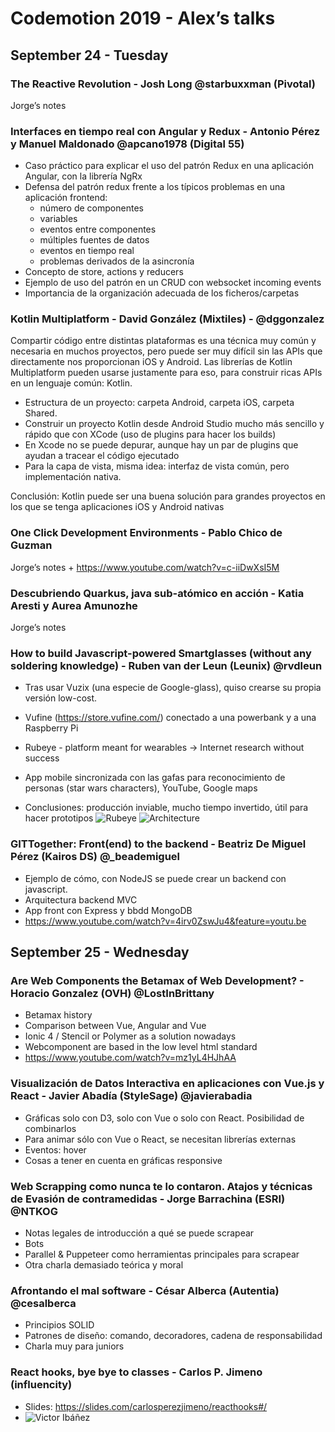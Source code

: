# Codemotion 2019 - Alex’s talks

## September 24 - Tuesday

### The Reactive Revolution - Josh Long @starbuxxman (Pivotal)

Jorge’s notes

### Interfaces en tiempo real con Angular y Redux - Antonio Pérez y Manuel Maldonado @apcano1978 (Digital 55)

- Caso práctico para explicar el uso del patrón Redux en una aplicación Angular, con la librería NgRx
- Defensa del patrón redux frente a los típicos problemas en una aplicación frontend:
  - número de componentes
  - variables
  - eventos entre componentes
  - múltiples fuentes de datos
  - eventos en tiempo real
  - problemas derivados de la asincronía
- Concepto de store, actions y reducers
- Ejemplo de uso del patrón en un CRUD con websocket incoming events 
- Importancia de la organización adecuada de los ficheros/carpetas

### Kotlin Multiplatform - David González (Mixtiles) - @dggonzalez

Compartir código entre distintas plataformas es una técnica muy común y necesaria en muchos proyectos, pero puede ser muy difícil sin las APIs que directamente nos proporcionan iOS y Android. Las librerías de Kotlin Multiplatform pueden usarse justamente para eso, para construir ricas APIs en un lenguaje común: Kotlin.

- Estructura de un proyecto: carpeta Android, carpeta iOS, carpeta Shared.
- Construir un proyecto Kotlin desde Android Studio mucho más sencillo y rápido que con XCode (uso de plugins para hacer los builds)
- En Xcode no se puede depurar, aunque hay un par de plugins que ayudan a tracear el código ejecutado
- Para la capa de vista, misma idea: interfaz de vista común, pero implementación nativa.

Conclusión: Kotlin puede ser una buena solución para grandes proyectos en los que se tenga aplicaciones iOS y Android nativas

### One Click Development Environments - Pablo Chico de Guzman

Jorge’s notes + https://www.youtube.com/watch?v=c-iiDwXsI5M

### Descubriendo Quarkus, java sub-atómico en acción - Katia Aresti y Aurea Amunozhe

Jorge’s notes

### How to build Javascript-powered Smartglasses (without any soldering knowledge) - Ruben van der Leun (Leunix) @rvdleun

- Tras usar Vuzix (una especie de Google-glass), quiso crearse su propia versión low-cost.
- Vufine (https://store.vufine.com/) conectado a una powerbank y a una Raspberry Pi
- Rubeye - platform meant for wearables -> Internet research without success
- App mobile sincronizada con las gafas para reconocimiento de personas (star wars characters), YouTube, Google maps

- Conclusiones: producción inviable, mucho tiempo invertido, útil para hacer prototipos
![Rubeye](../images/Javascript_smartglasses_rubeye.jpg)
![Architecture](../images/Javascript_smartglasses_architecture.jpg)

### GITTogether: Front(end) to the backend - Beatriz De Miguel Pérez (Kairos DS) @_beademiguel

- Ejemplo de cómo, con NodeJS se puede crear un backend con javascript.
- Arquitectura backend MVC
- App front con Express y bbdd MongoDB
- https://www.youtube.com/watch?v=4irv0ZswJu4&feature=youtu.be

## September 25 - Wednesday

### Are Web Components the Betamax of Web Development? - Horacio Gonzalez (OVH) @LostInBrittany

- Betamax history
- Comparison between Vue, Angular and Vue
- Ionic 4 / Stencil or Polymer as a solution nowadays
- Webcomponent are based in the low level html standard
- https://www.youtube.com/watch?v=mz1yL4HJhAA

### Visualización de Datos Interactiva en aplicaciones con Vue.js y React - Javier Abadía (StyleSage) @javierabadia

- Gráficas solo con D3, solo con Vue o solo con React.  Posibilidad de combinarlos 
- Para animar sólo con Vue o React, se necesitan librerías externas
- Eventos: hover
- Cosas a tener en cuenta en gráficas responsive

### Web Scrapping como nunca te lo contaron. Atajos y técnicas de Evasión de contramedidas - Jorge Barrachina (ESRI) @NTKOG

- Notas legales de introducción a qué se puede scrapear
- Bots
- Parallel & Puppeteer como herramientas principales para scrapear
- Otra charla demasiado teórica y moral

### Afrontando el mal software - César Alberca (Autentia) @cesalberca

- Principios SOLID
- Patrones de diseño: comando, decoradores, cadena de responsabilidad
- Charla muy para juniors

### React hooks, bye bye to classes - Carlos P. Jimeno (influencity) 

- Slides: https://slides.com/carlosperezjimeno/reacthooks#/
- ![Victor Ibáñez](../images/React_hooks_bye_bye_classes.jpg)